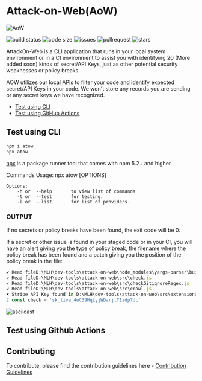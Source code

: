 
# Attack-on-Web(AoW)
![AoW](https://i.imgur.com/XLc696Q.gif)

![build status](https://img.shields.io/github/workflow/status/felixfaisal/attack-on-web/Attack%20on%20Web?style=plastic)
![code size](https://img.shields.io/github/languages/code-size/felixfaisal/attack-on-web?style=plastic)
![issues](https://img.shields.io/github/issues-raw/felixfaisal/attack-on-web?color=red&style=plastic)
![pullrequest](https://img.shields.io/github/issues-pr-closed/felixfaisal/attack-on-web?color=purple&style=plastic)
![stars](https://img.shields.io/github/stars/felixfaisal/attack-on-web?style=plastic)

AttackOn-Web is a CLI application that runs in your local system environment or in a CI environment to assist you with identifying 20 (More added soon) kinds of secret/API Keys, just as other potential security weaknesses or policy breaks. 

AOW utilizes our local APIs to filter your code and identify expected secret/API Keys in your code. We won't store any records you are sending or any secret keys we have recognized.


 - [Test using CLI](#test-using-cli)
 - [Test using GitHub Actions](#test-using-github-actions)
 



## Test using CLI

   ```sh
  npm i atow
  npx atow
  ```
  
   [npx](https://nodejs.dev/learn/the-npx-nodejs-package-runner) is a package runner tool that comes with npm 5.2+ and higher.
   
   Commands
Usage: npx atow [OPTIONS]

```
Options:
    -h or  --help       to view list of commands
    -t or  --test       for testing.
    -l or  --list       for list of providers.
  ```
### OUTPUT
If no secrets or policy breaks have been found, the exit code will be 0:

If a secret or other issue is found in your staged code or in your CI, you will have an alert giving you the type of policy break, the filename where the policy break has been found and a patch giving you the position of the policy break in the file:

```js
✔ Read fileD:\MLH\dev-tools\attack-on-web\node_modules\yargs-parser\build\lib\yargs-parser.js
✔ Read fileD:\MLH\dev-tools\attack-on-web\src\check.js
✔ Read fileD:\MLH\dev-tools\attack-on-web\src\checkGitignoreRegex.js
✔ Read fileD:\MLH\dev-tools\attack-on-web\src\crawl.js
✖ Stripe API Key found in D:\MLH\dev-tools\attack-on-web\src\extensionChecker.js
2 const check = 'sk_live_4eC39HqLyjWDarjtT1zdp7dc'
```
![asciicast](https://github.com/felixfaisal/attack-on-web/blob/main/Peek%202021-02-26%2017-05.gif)
 
 
 ## Test using Github Actions
 
 
 ## Contributing

To contribute, please find the contribution guidelines here - [Contribution Guidelines](https://github.com/felixfaisal/attack-on-web/blob/main/CONTRIBUTING.md)




